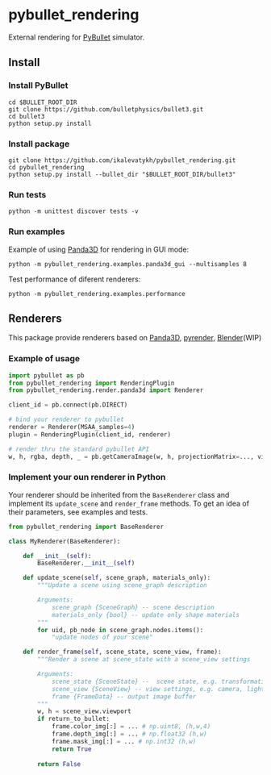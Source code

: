 # pybullet_rendering
External rendering for [PyBullet](https://github.com/bulletphysics/bullet3/) simulator.

## Install

### Install PyBullet

```
cd $BULLET_ROOT_DIR
git clone https://github.com/bulletphysics/bullet3.git
cd bullet3
python setup.py install
```

### Install package

```
git clone https://github.com/ikalevatykh/pybullet_rendering.git
cd pybullet_rendering
python setup.py install --bullet_dir "$BULLET_ROOT_DIR/bullet3"
```

### Run tests

```
python -m unittest discover tests -v
```

### Run examples

Example of using [Panda3D](https://www.panda3d.org/) for rendering in GUI mode:

    python -m pybullet_rendering.examples.panda3d_gui --multisamples 8
    
Test performance of diferent renderers:

    python -m pybullet_rendering.examples.performance

## Renderers

This package provide renderers based on [Panda3D](https://www.panda3d.org/), [pyrender](https://github.com/mmatl/pyrender), [Blender](https://www.blender.org/)(WIP)

### Example of usage

```python
import pybullet as pb
from pybullet_rendering import RenderingPlugin
from pybullet_rendering.render.panda3d import Renderer

client_id = pb.connect(pb.DIRECT)

# bind your renderer to pybullet
renderer = Renderer(MSAA_samples=4)
plugin = RenderingPlugin(client_id, renderer)

# render thru the standard pybullet API
w, h, rgba, depth, _ = pb.getCameraImage(w, h, projectionMatrix=..., viewMatrix=...)
```

### Implement your oun renderer in Python

Your renderer should be inherited from the `BaseRenderer` class and implement its `update_scene` and `render_frame` methods. To get an idea of their parameters, see examples and tests.

```python
from pybullet_rendering import BaseRenderer

class MyRenderer(BaseRenderer):

    def __init__(self):
        BaseRenderer.__init__(self)

    def update_scene(self, scene_graph, materials_only):
        """Update a scene using scene_graph description

        Arguments:
            scene_graph {SceneGraph} -- scene description
            materials_only {bool} -- update only shape materials
        """
        for uid, pb_node in scene_graph.nodes.items():
            "update nodes of your scene"

    def render_frame(self, scene_state, scene_view, frame):
        """Render a scene at scene_state with a scene_view settings

        Arguments:
            scene_state {SceneState} --  scene state, e.g. transformations of all objects
            scene_view {SceneView} -- view settings, e.g. camera, light, viewport parameters
            frame {FrameData} -- output image buffer
        """
        w, h = scene_view.viewport        
        if return_to_bullet:
            frame.color_img[:] = ... # np.uint8, (h,w,4)
            frame.depth_img[:] = ... # np.float32 (h,w)
            frame.mask_img[:] = ... # np.int32 (h,w)
            return True
            
        return False  
```
